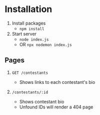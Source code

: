 # Installation
1. Install packages
    - `npm install`
2. Start server
    - `node index.js`
    - OR `npx nodemon index.js`

## Pages
1. `GET /contestants`
    - Shows links to each contestant's bio

2. `/contestants/:id`
    - Shows contestant bio
    - Unfound IDs will render a 404 page